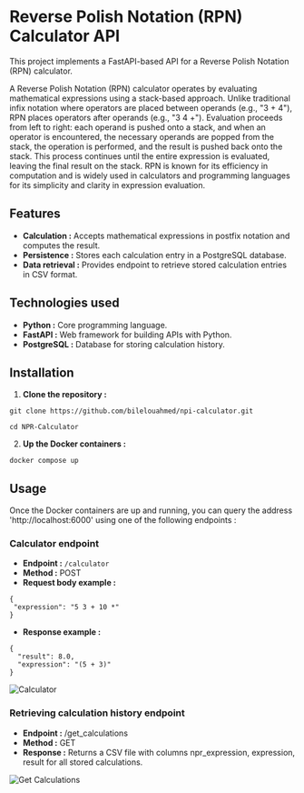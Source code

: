 # Reverse Polish Notation (RPN) Calculator API

This project implements a FastAPI-based API for a Reverse Polish Notation (RPN) calculator.

A Reverse Polish Notation (RPN) calculator operates by evaluating mathematical expressions using a stack-based approach. Unlike traditional infix notation where operators are placed between operands (e.g., "3 + 4"), RPN places operators after operands (e.g., "3 4 +"). Evaluation proceeds from left to right: each operand is pushed onto a stack, and when an operator is encountered, the necessary operands are popped from the stack, the operation is performed, and the result is pushed back onto the stack. This process continues until the entire expression is evaluated, leaving the final result on the stack. RPN is known for its efficiency in computation and is widely used in calculators and programming languages for its simplicity and clarity in expression evaluation.

## Features

- **Calculation :** Accepts mathematical expressions in postfix notation and computes the result.
- **Persistence :** Stores each calculation entry in a PostgreSQL database.
- **Data retrieval :** Provides endpoint to retrieve stored calculation entries in CSV format.

## Technologies used

- **Python :** Core programming language.
- **FastAPI :** Web framework for building APIs with Python.
- **PostgreSQL :** Database for storing calculation history.

## Installation

1. **Clone the repository :**

```git clone https://github.com/bilelouahmed/npi-calculator.git```

```cd NPR-Calculator```

2. **Up the Docker containers :**

```docker compose up```

## Usage

Once the Docker containers are up and running, you can query the address 'http://localhost:6000' using one of the following endpoints :

### Calculator endpoint

- **Endpoint :** `/calculator`
- **Method :** POST
- **Request body example :**
```
{
 "expression": "5 3 + 10 *"
}
```
- **Response example :**
```
{
  "result": 8.0,
  "expression": "(5 + 3)"
}
```
![Calculator](calculator.png)

### Retrieving calculation history endpoint

- **Endpoint :** /get_calculations
- **Method :** GET
- **Response :** Returns a CSV file with columns npr_expression, expression, result for all stored calculations.

![Get Calculations](get_calculations.png)
